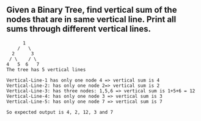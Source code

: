 ## Given a Binary Tree, find vertical sum of the nodes that are in same vertical line. Print all sums through different vertical lines.

```
      1
    /   \
  2      3
 / \    / \
4   5  6   7
The tree has 5 vertical lines

Vertical-Line-1 has only one node 4 => vertical sum is 4
Vertical-Line-2: has only one node 2=> vertical sum is 2
Vertical-Line-3: has three nodes: 1,5,6 => vertical sum is 1+5+6 = 12
Vertical-Line-4: has only one node 3 => vertical sum is 3
Vertical-Line-5: has only one node 7 => vertical sum is 7

So expected output is 4, 2, 12, 3 and 7

```
